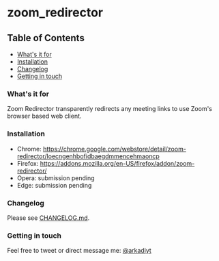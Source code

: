 # zoom_redirector

## Table of Contents
- [What's it for](https://github.com/arkadiyt/zoom-redirector#whats-it-for)
- [Installation](https://github.com/arkadiyt/zoom-redirector#quick-start)
- [Changelog](https://github.com/arkadiyt/zoom-redirector#changelog)
- [Getting in touch](https://github.com/arkadiyt/zoom-redirector#getting-in-touch)

### What's it for

Zoom Redirector transparently redirects any meeting links to use Zoom's browser based web client.

### Installation

- Chrome: https://chrome.google.com/webstore/detail/zoom-redirector/loecngenhbofidbaegdmmencehmaoncp
- Firefox: https://addons.mozilla.org/en-US/firefox/addon/zoom-redirector/
- Opera: submission pending
- Edge: submission pending

### Changelog

Please see [CHANGELOG.md](https://github.com/arkadiyt/zoom-redirector/blob/master/CHANGELOG.md).

### Getting in touch

Feel free to tweet or direct message me: [@arkadiyt](https://twitter.com/arkadiyt)
